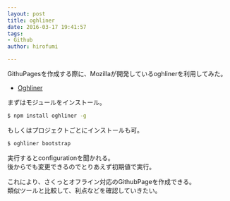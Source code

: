 ```yaml
---
layout: post
title: oghliner
date: 2016-03-17 19:41:57
tags:
- Github
author: hirofumi

---
```

GithuPagesを作成する際に、Mozillaが開発しているoghlinerを利用してみた。

-   [Oghliner](https://mozilla.github.io/oghliner/)

まずはモジュールをインストール。

```bash
$ npm install oghliner -g
```

もしくはプロジェクトごとにインストールも可。

```bash
$ oghliner bootstrap
```

実行するとconfigurationを聞かれる。  
後からでも変更できるのでとりあえず初期値で実行。

これにより、さくっとオフライン対応のGithubPageを作成できる。  
類似ツールと比較して、利点などを確認していきたい。